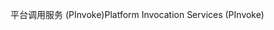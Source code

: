 <span data-ttu-id="23d9f-101">平台调用服务 (PInvoke)</span><span class="sxs-lookup"><span data-stu-id="23d9f-101">Platform Invocation Services (PInvoke)</span></span>
